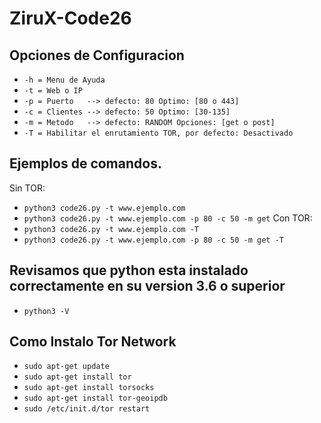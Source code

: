 # ZiruX-Code26

## Opciones de Configuracion

* `-h = Menu de Ayuda`
* `-t = Web o IP`
* `-p = Puerto   --> defecto: 80 Optimo: [80 o 443]`
* `-c = Clientes --> defecto: 50 Optimo: [30-135]`
* `-m = Metodo   --> defecto: RANDOM Opciones: [get o post]`
* `-T = Habilitar el enrutamiento TOR, por defecto: Desactivado`


## Ejemplos de comandos.

  Sin TOR:
* `python3 code26.py -t www.ejemplo.com`
* `python3 code26.py -t www.ejemplo.com -p 80 -c 50 -m get`
  Con TOR:
* `python3 code26.py -t www.ejemplo.com -T`
* `python3 code26.py -t www.ejemplo.com -p 80 -c 50 -m get -T`

## Revisamos que python esta instalado correctamente en su version 3.6 o superior
* `python3 -V`


## Como Instalo Tor Network
* `sudo apt-get update`
* `sudo apt-get install tor`
* `sudo apt-get install torsocks`
* `sudo apt-get install tor-geoipdb`
* `sudo /etc/init.d/tor restart`
